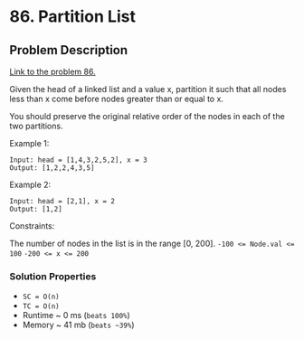 # 86. Partition List

## Problem Description

[Link to the problem 86.](https://leetcode.com/problems/partition-list/description/)

Given the head of a linked list and a value x, partition it such that all nodes less than x come before nodes greater than or equal to x.

You should preserve the original relative order of the nodes in each of the two partitions.

 

Example 1:

```
Input: head = [1,4,3,2,5,2], x = 3
Output: [1,2,2,4,3,5]
```

Example 2:

```
Input: head = [2,1], x = 2
Output: [1,2]
``` 

Constraints:


The number of nodes in the list is in the range [0, 200].
`-100 <= Node.val <= 100`
`-200 <= x <= 200`

### Solution Properties

* `SC = O(n)`
* `TC = O(n)`
* Runtime ~ 0 ms (`beats 100%`)
* Memory ~ 41 mb (`beats ~39%`)